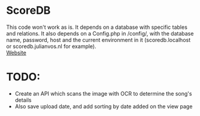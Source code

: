 # ScoreDB
This code won't work as is. It depends on a database with specific tables and relations. It also depends on a Config.php in /config/, with the database name, password, host and the current environment in it (scoredb.localhost or scoredb.julianvos.nl for example).
<br>
<a href='https://scoredb.julianvos.nl'>Website</a>
<br>

# TODO:
- Create an API which scans the image with OCR to determine the song's details
- Also save upload date, and add sorting by date added on the view page
